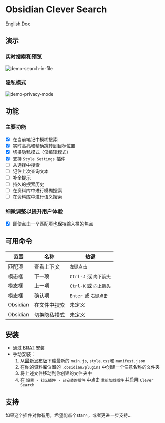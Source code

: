 # Obsidian Clever Search

[English Doc](README.md)

## 演示

### 实时搜索和预览

![demo-search-in-file](https://github.com/yan42685/obsidian-clever-search/assets/41834091/4d43077d-6d25-4a8e-b325-99f9cf6d7a9e)

### 隐私模式

![demo-privacy-mode](https://github.com/yan42685/obsidian-clever-search/assets/41834091/b2c7f412-c82f-44ae-9197-45a77632bd7a)

## 功能

### 主要功能

- [x] 在当前笔记中模糊搜索
- [x] 实时高亮和精确跳转到目标位置
- [x] 切换隐私模式（仅编辑模式）
- [x] 支持 `Style Settings` 插件
- [ ] 从选择中搜索
- [ ] 记住上次查询文本
- [ ] 补全提示
- [ ] 持久的搜索历史
- [ ] 在资料库中进行模糊搜索
- [ ] 在资料库中进行语义搜索

### 细微调整以提升用户体验

- [x] 即使点击一个匹配项也保持输入栏的焦点

## 可用命令

| 范围     | 名称                 | 热键                      |
| -------- | -------------------- | ------------------------- |
| 匹配项     | 查看上下文       | `左键点击`                |
| 模态框   | 下一项           | `Ctrl-J` 或 `向下箭头`    |
| 模态框   | 上一项           | `Ctrl-K` 或 `向上箭头`    |
| 模态框   | 确认项             | `Enter` 或 `右键点击`    |
| Obsidian | 在文件中搜索         | 未定义                    |
| Obsidian | 切换隐私模式         | 未定义                    |

## 安装

- 通过 [BRAT](https://github.com/TfTHacker/obsidian42-brat) 安装
- 手动安装：
    1. 从[最新发布版](https://github.com/yan42685/obsidian-clever-search/releases)下载最新的 `main.js`, `style.css`和 `manifest.json`
    2. 在你的资料库位置的 `.obsidian/plugins` 中创建一个任意名称的文件夹
    3. 将上述文件移动到你创建的文件夹中
    4. 在 `设置 - 社区插件 - 已安装的插件` 中点击 `重新加载插件` 并启用 `Clever Search`

## 支持

如果这个插件对你有用，希望能点个star⭐，或者更进一步支持...
